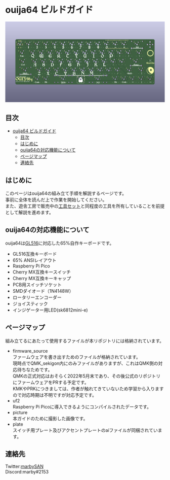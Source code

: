 # ouija64 ビルドガイド #
![top](img/ouija64_pcb_3D.png)

## 目次 ##
- [ouija64 ビルドガイド](#ouija64-ビルドガイド)
  - [目次](#目次)
  - [はじめに](#はじめに)
  - [ouija64の対応機能について](#ouija64の対応機能について)
  - [ページマップ](#ページマップ)
  - [連絡先](#連絡先)

## はじめに ##
このページはouija64の組み立て手順を解説するページです。  
事前に全体を読んだ上で作業を開始してください。  
また、遊舎工房で販売中の[工具セット](https://shop.yushakobo.jp/collections/accessory/products/a9900to)と同程度の工具を所有していることを前提として解説を進めます。  

## ouija64の対応機能について ##
ouija64は[GL516](https://salicylic-acid3.hatenablog.com/entry/gl516-introduction)に対応した65%自作キーボードです。  

- GL516互換キーボード  
- 65% ANSIレイアウト  
- Raspberry Pi Pico  
- Cherry MX互換キースイッチ  
- Cherry MX互換キーキャップ  
- PCB用スイッチソケット  
- SMDダイオード（1N4148W）  
- ロータリーエンコーダー  
- ジョイスティック  
- インジゲーター用LED(sk6812mini-e)  

## ページマップ ##
組み立てるにあたって使用するファイルが本リポジトリには格納されています。  

- firmware_source  
    ファームウェアを書き出すためのファイルが格納されています。  
    現時点でQMK_sekigon内にのみファイルがありますが、これはQMK側の対応待ちなためです。  
    QMKの正式対応はおそらく2022年5月末であり、その後公式のリポジトリにファームウェアをPRする予定です。  
    KMKやPRKにつきましては、作者が触れてきていないため学習から入りますので対応時期は不明ですが対応予定です。
- uf2  
    Raspberry Pi Picoに導入できるようにコンパイルされたデータです。  
- picture  
    本ガイドのために撮影した画像です。  
- plate  
    スイッチ用プレート及びアクセントプレートのaiファイルが同梱されています。  

## 連絡先 ##
Twitter:[marbySAN](https://twitter.com/marbySAN)  
Discord:marby#2153  
